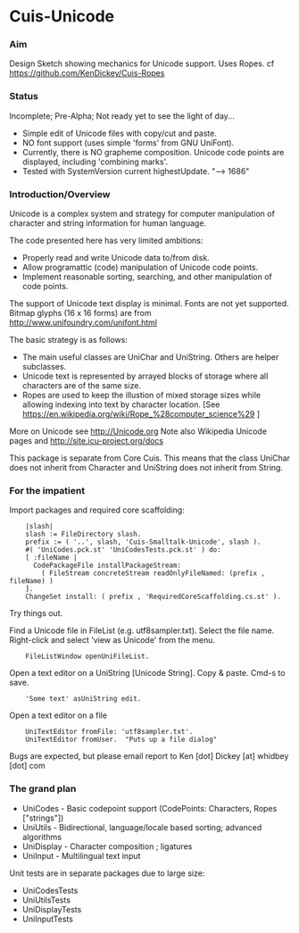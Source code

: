 Cuis-Unicode
============

### Aim

Design Sketch showing mechanics for Unicode support. Uses Ropes.
cf https://github.com/KenDickey/Cuis-Ropes


### Status

Incomplete; Pre-Alpha; Not ready yet to see the light of day...
- Simple edit of Unicode files with copy/cut and paste.
- NO font support (uses simple 'forms' from GNU UniFont).
- Currently, there is NO grapheme composition. Unicode code points are displayed, including 'combining marks'.
- Tested with
	SystemVersion current highestUpdate. "--> 1686"



### Introduction/Overview

Unicode is a complex system and strategy for computer manipulation of character and string information for human language.

The code presented here has very limited ambitions:

- Properly read and write Unicode data to/from disk.
- Allow programattic (code) manipulation of Unicode code points.
- Implement reasonable sorting, searching, and other manipulation of code points.

The support of Unicode text display is minimal.  Fonts are not yet supported.  Bitmap glyphs (16 x 16 forms) are from http://www.unifoundry.com/unifont.html

The basic strategy is as follows:
- The main useful classes are UniChar and UniString.  Others are helper subclasses.
- Unicode text is represented by arrayed blocks of storage where all characters are of the same size.
- Ropes are used to keep the illustion of mixed storage sizes while allowing indexing into text by character location.
  [See https://en.wikipedia.org/wiki/Rope_%28computer_science%29 ]

More on Unicode see http://Unicode.org
Note also Wikipedia Unicode pages and http://site.icu-project.org/docs

This package is separate from Core Cuis.
This means that the class UniChar does not inherit from Character and UniString does not inherit from String.


### For the impatient

Import packages and required core scaffolding:
````Smalltalk
    |slash|
    slash := FileDirectory slash.
    prefix := ( '..', slash, 'Cuis-Smalltalk-Unicode', slash ).
    #( 'UniCodes.pck.st' 'UniCodesTests.pck.st' ) do:
    [ :fileName |
      CodePackageFile installPackageStream:
        ( FileStream concreteStream readOnlyFileNamed: (prefix , fileName) )
    ].
    ChangeSet install: ( prefix , 'RequiredCoreScaffolding.cs.st' ).
````

Try things out.

Find a Unicode file in FileList (e.g. utf8sampler.txt). Select the file name. Right-click and select 'view as Unicode' from the menu.
````Smalltalk
	FileListWindow openUniFileList.
````
Open a text editor on a UniString [Unicode String].  Copy & paste.  Cmd-s to save.
````Smalltalk
	'Some text' asUniString edit.
````
Open a text editor on a file
````Smalltalk
	UniTextEditor fromFile: 'utf8sampler.txt'.
	UniTextEditor fromUser.  "Puts up a file dialog"
````

Bugs are expected, but please email report to  Ken [dot] Dickey [at] whidbey [dot] com


### The grand plan

- UniCodes	- Basic codepoint support (CodePoints: Characters, Ropes ["strings"])
- UniUtils	- Bidirectional, language/locale based sorting; advanced algorithms
- UniDisplay	- Character composition ; ligatures
- UniInput	- Multilingual text input

Unit tests are in separate packages due to large size:

- UniCodesTests
- UniUtilsTests
- UniDisplayTests
- UniInputTests
